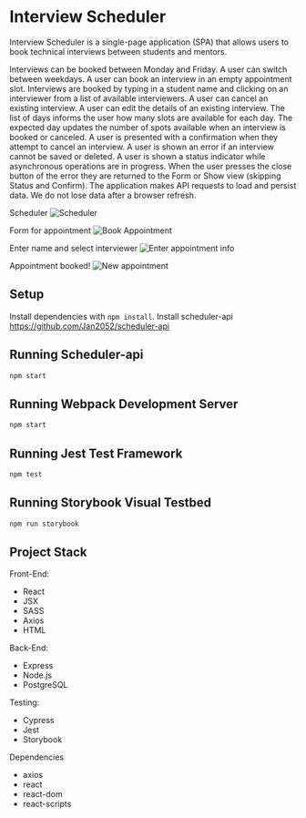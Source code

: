 # Interview Scheduler
Interview Scheduler is a single-page application (SPA) that allows users to book technical interviews between students and mentors.

Interviews can be booked between Monday and Friday.
A user can switch between weekdays.
A user can book an interview in an empty appointment slot.
Interviews are booked by typing in a student name and clicking on an interviewer from a list of available interviewers.
A user can cancel an existing interview.
A user can edit the details of an existing interview.
The list of days informs the user how many slots are available for each day.
The expected day updates the number of spots available when an interview is booked or canceled.
A user is presented with a confirmation when they attempt to cancel an interview.
A user is shown an error if an interview cannot be saved or deleted.
A user is shown a status indicator while asynchronous operations are in progress.
When the user presses the close button of the error they are returned to the Form or Show view (skipping Status and Confirm).
The application makes API requests to load and persist data. We do not lose data after a browser refresh.

Scheduler
![Scheduler](https://user-images.githubusercontent.com/83184359/218352234-a8c88ab1-486b-4e3c-878c-bdf657bcec13.png)

Form for appointment
![Book Appointment](https://user-images.githubusercontent.com/83184359/218352341-dd9a4d44-5f0c-499e-a55a-584871e338a9.png)

Enter name and select interviewer
![Enter appointment info](https://user-images.githubusercontent.com/83184359/218352455-6c1d9e41-eb72-41cf-ad22-9e7686f11b1d.png)

Appointment booked!
![New appointment](https://user-images.githubusercontent.com/83184359/218352776-ecace3de-83b1-4c03-bb47-5bb88272e2b4.png)


## Setup

Install dependencies with `npm install`.
Install scheduler-api https://github.com/Jan2052/scheduler-api

## Running Scheduler-api

```sh
npm start
```

## Running Webpack Development Server

```sh
npm start
```

## Running Jest Test Framework

```sh
npm test
```

## Running Storybook Visual Testbed

```sh
npm run storybook
```

## Project Stack

Front-End:
- React
- JSX
- SASS
- Axios
- HTML

Back-End:
- Express
- Node.js
- PostgreSQL

Testing:
- Cypress
- Jest
- Storybook

Dependencies
- axios
- react
- react-dom
- react-scripts